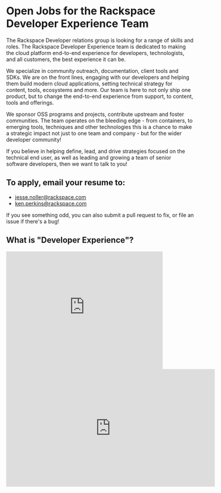 # Open Jobs for the Rackspace Developer Experience Team

The Rackspace Developer relations group is looking for a range of skills and roles.
The Rackspace Developer Experience team is dedicated to making the cloud platform
end-to-end experience for developers, technologists, and all customers, the best
experience it can be.

We specialize in community outreach, documentation, client tools and SDKs.
We are on the front lines, engaging with our developers and helping them build
modern cloud applications, setting technical strategy for content, tools,
ecosystems and more. Our team is here to not only ship one product, but to
change the end-to-end experience from support, to content, tools and offerings.

We sponsor OSS programs and projects, contribute upstream and foster communities.
The team operates on the bleeding edge - from containers, to emerging tools,
techniques and other technologies this is a chance to make a strategic impact
not just to one team and company - but for the wider developer community!

If you believe in helping define, lead, and drive strategies focused on the
technical end user, as well as leading and growing a team of senior software
developers, then we want to talk to you!


## To apply, email your resume to:

* jesse.noller@rackspace.com
* ken.perkins@rackspace.com

If you see something odd, you can also submit a pull request to fix, or file an
issue if there's a bug!

## What is "Developer Experience"?

<iframe width="420" height="315" src="https://www.youtube.com/embed/-vZ_E1OO_PY" frameborder="0" allowfullscreen></iframe>

<iframe width="560" height="315" src="https://www.youtube.com/embed/hRTngumVnqw" frameborder="0" allowfullscreen></iframe>
